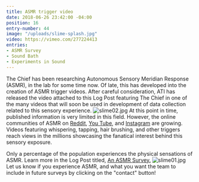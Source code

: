 ```yaml
---
title: ASMR trigger video
date: 2018-06-26 23:42:00 -04:00
position: 16
entry-number: 44
image: "/uploads/slime-splash.jpg"
video: https://vimeo.com/277224413
entries:
- ASMR Survey
- Sound Bath
- Experiments in Sound
---
```


The Chief has been researching Autonomous Sensory Meridian Response (ASMR), in the lab for some time now. Of late, this has developed into the creation of ASMR trigger videos.
After careful consideration, ATI has released the video attached to this Log Post featuring The Chief in one of the many videos that will soon be used in development of data collection related to this sensory experience.
![slime02.jpg](/uploads/slime02.jpg)
At this point in time, published information is very limited in this field. However, the online communities of ASMR on [Reddit](https://www.reddit.com/r/asmr/), [You Tube](https://www.youtube.com/results?search_query=asmr), and [Instagram](https://www.instagram.com/explore/tags/asmr/?hl=en) are growing. Videos featuring whispering, tapping, hair brushing, and other triggers reach views in the millions showcasing the fanatical interest behind this sensory exposure. 

Only a percentage of the population experiences the physical sensations of ASMR. Learn more in the Log Post titled, [An ASMR Survey.](https://ancienttruthinvestigators.com/log-book/example_3/)
![slime01.jpg](/uploads/slime01.jpg)
Let us know if you experience ASMR, and what you want the team to include in future surveys by clicking on the "contact" button! 